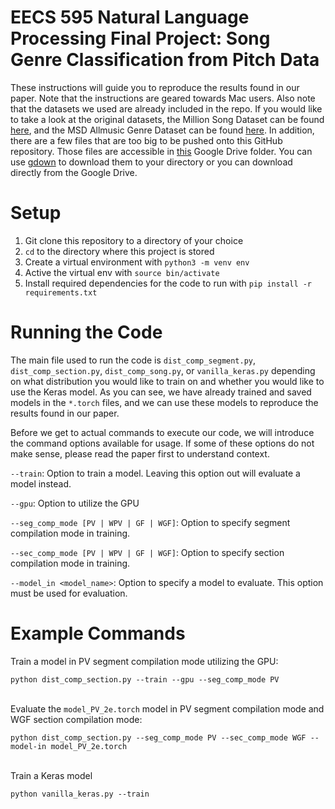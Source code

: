 # EECS 595 Natural Language Processing Final Project: Song Genre Classification from Pitch Data

These instructions will guide you to reproduce the results found in our paper. Note that the instructions are geared towards Mac users. Also note that the datasets we used are already included in the repo. If you would like to take a look at the original datasets, the Million Song Dataset can be found [here](http://millionsongdataset.com/), and the MSD Allmusic Genre Dataset can be found [here](http://www.ifs.tuwien.ac.at/mir/msd/partitions/msd-MAGD-genreAssignment.cls). In addition, there are a few files that are too big to be pushed onto this GitHub repository. Those files are accessible in [this](https://drive.google.com/drive/u/0/folders/0AJ1vx5o3L_LpUk9PVA) Google Drive folder. You can use [gdown](https://github.com/wkentaro/gdown) to download them to your directory or you can download directly from the Google Drive.

# Setup
1. Git clone this repository to a directory of your choice
2. `cd` to the directory where this project is stored
3. Create a virtual environment with `python3 -m venv env`
4. Active the virtual env with `source bin/activate`
5. Install required dependencies for the code to run with `pip install -r requirements.txt`

# Running the Code
The main file used to run the code is `dist_comp_segment.py`, `dist_comp_section.py`, `dist_comp_song.py`, or `vanilla_keras.py` depending on what distribution you would like to train on and whether you would like to use the Keras model. As you can see, we have already trained and saved models in the `*.torch` files, and we can use these models to reproduce the results found in our paper.

Before we get to actual commands to execute our code, we will introduce the command options available for usage. If some of these options do not make sense, please read the paper first to understand context.

`--train`: Option to train a model. Leaving this option out will evaluate a model instead.

`--gpu`: Option to utilize the GPU

`--seg_comp_mode [PV | WPV | GF | WGF]`: Option to specify segment compilation mode in training.

`--sec_comp_mode [PV | WPV | GF | WGF]`: Option to specify section compilation mode in training.

`--model_in <model_name>`: Option to specify a model to evaluate. This option must be used for evaluation.

# Example Commands
Train a model in PV segment compilation mode utilizing the GPU:

`python dist_comp_section.py --train --gpu --seg_comp_mode PV`
<br/><br/>

Evaluate the `model_PV_2e.torch` model in PV segment compilation mode and WGF section compilation mode:

`python dist_comp_section.py --seg_comp_mode PV --sec_comp_mode WGF --model-in model_PV_2e.torch`
<br/><br/>

Train a Keras model

`python vanilla_keras.py --train`

